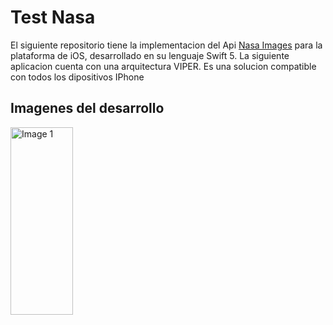# Test Nasa

El siguiente repositorio tiene la implementacion del Api  [Nasa Images][linkImages] para la plataforma de iOS, desarrollado en su lenguaje Swift 5. La siguiente aplicacion cuenta con una arquitectura VIPER. Es una solucion compatible con todos los dipositivos IPhone
## Imagenes del desarrollo

<img src="https://rsdl-test.s3.amazonaws.com/everis-test/Simulator+Screen+Shot+-+iPhone+12+-+2021-08-03+at+17.15.05.png" alt="Image 1" style="height: 300px; width:100px;"/>


[linkImages]: < https://images-api.nasa.gov/search?q=apollo%2011>